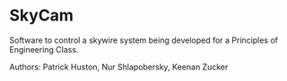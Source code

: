 # SkyCam
Software to control a skywire system being developed for a Principles of Engineering Class.

Authors: Patrick Huston, Nur Shlapobersky, Keenan Zucker